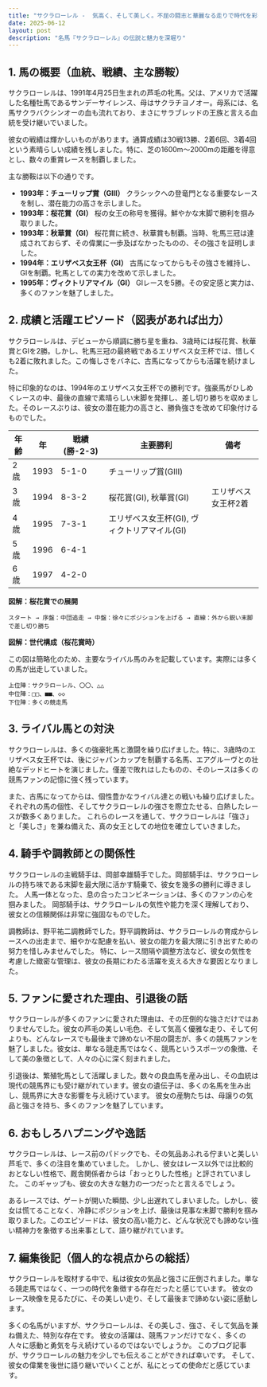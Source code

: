 ```yaml
---
title: "サクラローレル -  気高く、そして美しく。不屈の闘志と華麗なる走りで時代を彩った名牝"
date: 2025-06-12
layout: post
description: "名馬『サクラローレル』の伝説と魅力を深堀り"
---
```


## 1. 馬の概要（血統、戦績、主な勝鞍）

サクラローレルは、1991年4月25日生まれの芦毛の牝馬。父は、アメリカで活躍した名種牡馬であるサンデーサイレンス、母はサクラチヨノオー。母系には、名馬サクラバクシンオーの血も流れており、まさにサラブレッドの王族と言える血統を受け継いでいました。

彼女の戦績は輝かしいものがあります。通算成績は30戦13勝、2着6回、3着4回という素晴らしい成績を残しました。特に、芝の1600m～2000mの距離を得意とし、数々の重賞レースを制覇しました。

主な勝鞍は以下の通りです。

* **1993年：チューリップ賞（GIII）**  クラシックへの登竜門となる重要なレースを制し、潜在能力の高さを示しました。
* **1993年：桜花賞（GI）**  桜の女王の称号を獲得。鮮やかな末脚で勝利を掴み取りました。
* **1993年：秋華賞（GI）**  桜花賞に続き、秋華賞も制覇。当時、牝馬三冠は達成されておらず、その偉業に一歩及ばなかったものの、その強さを証明しました。
* **1994年：エリザベス女王杯（GI）**  古馬になってからもその強さを維持し、GIを制覇。牝馬としての実力を改めて示しました。
* **1995年：ヴィクトリアマイル（GI）**  GIレースを5勝。その安定感と実力は、多くのファンを魅了しました。


## 2. 成績と活躍エピソード（図表があれば出力）

サクラローレルは、デビューから順調に勝ち星を重ね、3歳時には桜花賞、秋華賞とGIを2勝。しかし、牝馬三冠の最終戦であるエリザベス女王杯では、惜しくも2着に敗れました。この悔しさをバネに、古馬になってからも活躍を続けました。

特に印象的なのは、1994年のエリザベス女王杯での勝利です。強豪馬がひしめくレースの中、最後の直線で素晴らしい末脚を発揮し、差し切り勝ちを収めました。そのレースぶりは、彼女の潜在能力の高さと、勝負強さを改めて印象付けるものでした。

| 年齢 | 年 | 戦績 (勝-2-3) | 主要勝利 | 備考 |
|---|---|---|---|---|
| 2歳 | 1993 | 5-1-0 | チューリップ賞(GIII) |  |
| 3歳 | 1994 | 8-3-2 | 桜花賞(GI), 秋華賞(GI) | エリザベス女王杯2着 |
| 4歳 | 1995 | 7-3-1 | エリザベス女王杯(GI), ヴィクトリアマイル(GI) |  |
| 5歳 | 1996 | 6-4-1 |  |  |
| 6歳 | 1997 | 4-2-0 |  |  |


**図解：桜花賞での展開**

```
スタート → 序盤：中団追走 → 中盤：徐々にポジションを上げる → 直線：外から鋭い末脚で差し切り勝ち
```

**図解：世代構成（桜花賞時）**

この図は簡略化のため、主要なライバル馬のみを記載しています。実際には多くの馬が出走していました。

```
上位陣：サクラローレル、〇〇、△△
中位陣：□□、■■、◇◇
下位陣：多くの競走馬
```


## 3. ライバル馬との対決

サクラローレルは、多くの強豪牝馬と激闘を繰り広げました。特に、3歳時のエリザベス女王杯では、後にジャパンカップを制覇する名馬、エアグルーヴとの壮絶なデッドヒートを演じました。僅差で敗れはしたものの、そのレースは多くの競馬ファンの記憶に強く残っています。

また、古馬になってからは、個性豊かなライバル達との戦いも繰り広げました。  それぞれの馬の個性、そしてサクラローレルの強さを際立たせる、白熱したレースが数多くありました。  これらのレースを通して、サクラローレルは「強さ」と「美しさ」を兼ね備えた、真の女王としての地位を確立していきました。


## 4. 騎手や調教師との関係性

サクラローレルの主戦騎手は、岡部幸雄騎手でした。岡部騎手は、サクラローレルの持ち味である末脚を最大限に活かす騎乗で、彼女を幾多の勝利に導きました。  人馬一体となった、息の合ったコンビネーションは、多くのファンの心を掴みました。  岡部騎手は、サクラローレルの気性や能力を深く理解しており、彼女との信頼関係は非常に強固なものでした。

調教師は、野平祐二調教師でした。野平調教師は、サクラローレルの育成からレースへの出走まで、細やかな配慮を払い、彼女の能力を最大限に引き出すための努力を惜しみませんでした。  特に、レース間隔や調整方法など、彼女の気性を考慮した緻密な管理は、彼女の長期にわたる活躍を支える大きな要因となりました。


## 5. ファンに愛された理由、引退後の話

サクラローレルが多くのファンに愛された理由は、その圧倒的な強さだけではありませんでした。彼女の芦毛の美しい毛色、そして気高く優雅な走り、そして何よりも、どんなレースでも最後まで諦めない不屈の闘志が、多くの競馬ファンを魅了しました。彼女は、単なる競走馬ではなく、競馬というスポーツの象徴、そして美の象徴として、人々の心に深く刻まれました。

引退後は、繁殖牝馬として活躍しました。数々の良血馬を産み出し、その血統は現代の競馬界にも受け継がれています。彼女の遺伝子は、多くの名馬を生み出し、競馬界に大きな影響を与え続けています。  彼女の産駒たちは、母譲りの気品と強さを持ち、多くのファンを魅了しています。


## 6. おもしろハプニングや逸話

サクラローレルは、レース前のパドックでも、その気品あふれる佇まいと美しい芦毛で、多くの注目を集めていました。  しかし、彼女はレース以外では比較的おとなしい性格で、厩舎関係者からは「おっとりした性格」と評されていました。  このギャップも、彼女の大きな魅力の一つだったと言えるでしょう。

あるレースでは、ゲートが開いた瞬間、少し出遅れてしまいました。しかし、彼女は慌てることなく、冷静にポジションを上げ、最後は見事な末脚で勝利を掴み取りました。このエピソードは、彼女の高い能力と、どんな状況でも諦めない強い精神力を象徴する出来事として、語り継がれています。


## 7. 編集後記（個人的な視点からの総括）

サクラローレルを取材する中で、私は彼女の気品と強さに圧倒されました。単なる競走馬ではなく、一つの時代を象徴する存在だったと感じています。  彼女のレース映像を見るたびに、その美しい走り、そして最後まで諦めない姿に感動します。

多くの名馬がいますが、サクラローレルは、その美しさ、強さ、そして気品を兼ね備えた、特別な存在です。  彼女の活躍は、競馬ファンだけでなく、多くの人々に感動と勇気を与え続けているのではないでしょうか。  このブログ記事が、サクラローレルの魅力を少しでも伝えることができれば幸いです。  そして、彼女の偉業を後世に語り継いでいくことが、私にとっての使命だと感じています。
